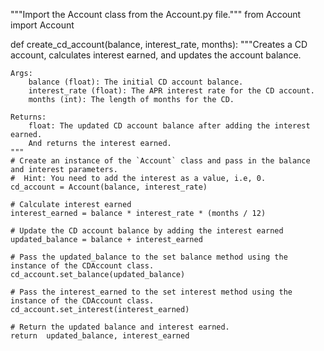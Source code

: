"""Import the Account class from the Account.py file."""
from Account import Account

def create_cd_account(balance, interest_rate, months):
    """Creates a CD account, calculates interest earned, and updates the account balance.

    Args:
        balance (float): The initial CD account balance.
        interest_rate (float): The APR interest rate for the CD account.
        months (int): The length of months for the CD.

    Returns:
        float: The updated CD account balance after adding the interest earned.
        And returns the interest earned.
    """
    # Create an instance of the `Account` class and pass in the balance and interest parameters.
    #  Hint: You need to add the interest as a value, i.e, 0.
    cd_account = Account(balance, interest_rate)

    # Calculate interest earned
    interest_earned = balance * interest_rate * (months / 12)

    # Update the CD account balance by adding the interest earned
    updated_balance = balance + interest_earned

    # Pass the updated_balance to the set balance method using the instance of the CDAccount class.
    cd_account.set_balance(updated_balance)

    # Pass the interest_earned to the set interest method using the instance of the CDAccount class.
    cd_account.set_interest(interest_earned)

    # Return the updated balance and interest earned.
    return  updated_balance, interest_earned
